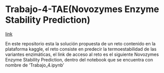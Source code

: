 # Trabajo-4-TAE(Novozymes Enzyme Stability Prediction)
[link](https://www.kaggle.com/competitions/novozymes-enzyme-stability-prediction/overview)

En este repositorio esta la solución propuesta de un  reto contenido en la plataforma kaggle, el reto consiste en predecir la termoestabilidad de las variantes enzimáticas, el link de acceso al reto es el siguiente Novozymes Enzyme Stability Prediction, dentro del notebook que se encuentra con nombre de ‘Trabajo_4.ipynb’
